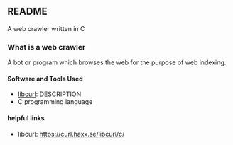 ## README
A web crawler written in C

### What is a web crawler
A bot or program which browses the web for the purpose of web indexing.


#### Software and Tools Used
* [libcurl](http://curl.haxx.se/libcurl/c/): DESCRIPTION
* C programming language

#### helpful links
* libcurl: https://curl.haxx.se/libcurl/c/
